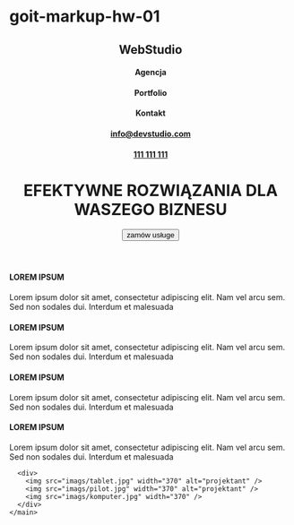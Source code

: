 # goit-markup-hw-01
<!DOCTYPE html>
<html lang="pl">
  <head>
    <meta charset="UTF-8" />
    <meta http-equiv="X-UA-Compatible" content="IE=edge" />
    <meta name="viewport" content="width=device-width, initial-scale=1.0" />
    <title>goit-markup-hw-01</title>
  </head>

  <body>
    <main>
      <header>
          <p><h2>WebStudio</h2></p>
       <h4>Agencja</h4>
        <h4>Portfolio</h4>
       <h4>Kontakt</h4>
        <h4><A href= " malito:info@devstudio.com">info@devstudio.com</A> </h4>
       <h4><a href="TEL:111 111 111">111 111 111</a> </h4>
        <h1>EFEKTYWNE ROZWIĄZANIA DLA WASZEGO BIZNESU</h1>
        <button>zamów usługe</button>
      </header>
<h4>LOREM IPSUM</h4>
       <p> Lorem ipsum dolor sit amet, consectetur adipiscing elit. 
          Nam vel arcu sem. Sed non sodales dui. Interdum et malesuada
        </p>
        <h4>LOREM IPSUM</h4>
       <p> Lorem ipsum dolor sit amet, consectetur adipiscing elit. 
          Nam vel arcu sem. Sed non sodales dui. Interdum et malesuada
        </p>
        <h4>LOREM IPSUM</h4>
       <p> Lorem ipsum dolor sit amet, consectetur adipiscing elit. 
          Nam vel arcu sem. Sed non sodales dui. Interdum et malesuada
        </p>
        <h4>LOREM IPSUM</h4>
       <p> Lorem ipsum dolor sit amet, consectetur adipiscing elit. 
          Nam vel arcu sem. Sed non sodales dui. Interdum et malesuada
        </p>
        
      <div>
        <img src="imags/tablet.jpg" width="370" alt="projektant" />
        <img src="imags/pilot.jpg" width="370" alt="projektant" />
        <img src="imags/komputer.jpg" width="370" />
      </div>
    </main>
  </body>
</html>
